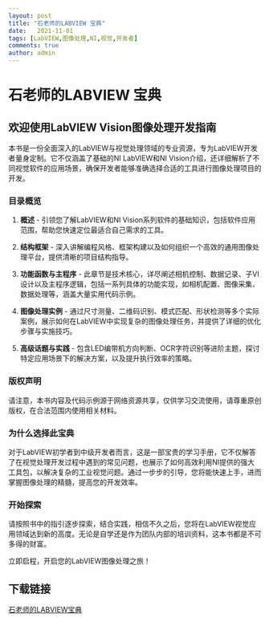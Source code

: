 ```yaml
---
layout: post
title: "石老师的LABVIEW 宝典"
date:   2021-11-01
tags: [LabVIEW,图像处理,NI,视觉,开发者]
comments: true
author: admin
---
```

# 石老师的LABVIEW 宝典

## 欢迎使用LabVIEW Vision图像处理开发指南

本书是一份全面深入的LabVIEW与视觉处理领域的专业资源，专为LabVIEW开发者量身定制。它不仅涵盖了基础的NI LabVIEW和NI Vision介绍，还详细解析了不同视觉软件的应用场景，确保开发者能够准确选择合适的工具进行图像处理项目的开发。

### 目录概览

1. **概述** - 引领您了解LabVIEW和NI Vision系列软件的基础知识，包括软件应用范围，帮助您快速定位最适合自己需求的工具。
   
2. **结构框架** - 深入讲解编程风格、框架构建以及如何组织一个高效的通用图像处理平台，提供清晰的项目结构指导。
   
3. **功能函数与主程序** - 此章节是技术核心，详尽阐述相机控制、数据记录、子VI设计以及主程序逻辑，包括一系列具体的功能实现，如相机配置、图像采集、数据处理等，涵盖大量实用代码示例。
   
4. **图像处理实例** - 通过尺寸测量、二维码识别、模式匹配、形状检测等多个实际案例，展示如何在LabVIEW中实现复杂的图像处理任务，并提供了详细的优化步骤与实施技巧。

5. **高级话题与实践** - 包含LED编带机方向判断、OCR字符识别等进阶主题，探讨特定应用场景下的解决方案，以及提升执行效率的策略。

### 版权声明

请注意，本书内容及代码示例源于网络资源共享，仅供学习交流使用，请尊重原创版权，在合法范围内使用相关材料。

### 为什么选择此宝典

对于LabVIEW初学者到中级开发者而言，这是一部宝贵的学习手册，它不仅解答了在视觉处理开发过程中遇到的常见问题，也展示了如何高效利用NI提供的强大工具包，以解决复杂的工业视觉问题。通过一步步的引导，您将能快速上手，进而掌握图像处理的精髓，提高您的开发效率。

### 开始探索

请按照书中的指引逐步探索，结合实践，相信不久之后，您将在LabVIEW视觉应用领域达到新的高度。无论是自学还是作为团队内部的培训资料，这本书都是不可多得的财富。

立即启程，开启您的LabVIEW图像处理之旅！

## 下载链接

[石老师的LABVIEW宝典](https://pan.quark.cn/s/eef7f49fb241)